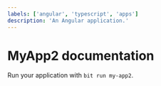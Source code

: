 ```yaml
---
labels: ['angular', 'typescript', 'apps']
description: 'An Angular application.'
---
```


# MyApp2 documentation

Run your application with `bit run my-app2`.
